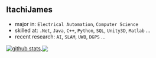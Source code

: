 ## ItachiJames
- major in: `Electrical Automation`, `Computer Science`
- skilled at: `.Net`, `Java`, `C++`, `Python`, `SQL`, `Unity3D`, `Matlab` ...
- recent research: `AI`, `SLAM`, `UWB`, `DGPS` ...

<a href="https://github.com/itachijames">
  <img align="center" src="https://github-readme-stats.vercel.app/api?username=itachijames&count_private=true&hide=contribs&show_icons=true&theme=vue-dark" alt="github stats" />
</a>
<a href="https://github.com/itachijames">
  <img align="center" src="https://github-readme-stats.vercel.app/api/top-langs/?username=itachijames&layout=compact&theme=vue-dark" />
</a>
